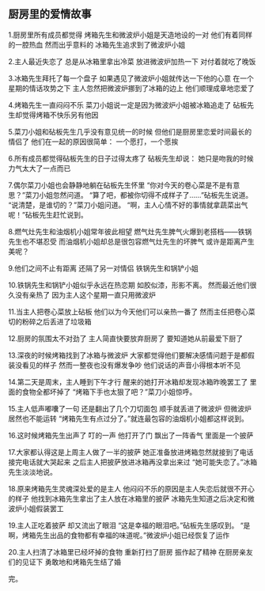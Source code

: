## 厨房里的爱情故事

1.厨房里所有成员都觉得
烤箱先生和微波炉小姐是天造地设的一对
他们有着同样的一腔热血
然而出乎意料的
冰箱先生追求到了微波炉小姐

2.主人最近失恋了
总是从冰箱里拿出冷菜
放进微波炉加热一下
对付着就吃了晚饭

3.冰箱先生拜托了每一个盘子
如果遇见了微波炉小姐就传达一下他的心意
在一个星期的情话攻势之下
主人忽然把微波炉挪到了冰箱的边上
他们顺理成章地恋爱了

4.烤箱先生一直闷闷不乐
菜刀小姐说一定是因为微波炉小姐被冰箱追走了
砧板先生却觉得烤箱不快乐另有他因

5.菜刀小姐和砧板先生几乎没有意见统一的时候
但他们是厨房里恋爱时间最长的情侣了
他们在一起的原因很简单：
一个愿打，一个愿挨

6.所有成员都觉得砧板先生的日子过得太疼了
砧板先生却说：
她只是吻我的时候力气太大了一点而已

7.偶尔菜刀小姐也会静静地躺在砧板先生怀里
“你对今天的卷心菜是不是有意思？”菜刀小姐忽然问道。
“算了吧，都被你切得不成样子了……”砧板先生说道。
“说清楚，是谁切的？”菜刀小姐问道。
“啊，主人心情不好的事情就拿蔬菜出气呢！”砧板先生赶忙说到。

8.燃气灶先生和油烟机小姐常年彼此相望
燃气灶先生脾气火爆到老搭档——铁锅先生也不堪忍受
而油烟机小姐却总是很包容燃气灶先生的坏脾气
或许是距离产生美呢？

9.他们之间不止有距离
还隔了另一对情侣
铁锅先生和锅铲小姐

10.铁锅先生和锅铲小姐似乎永远在热恋期
如胶似漆，形影不离。
然而最近他们很久没有亲热了
因为主人这个星期一直只用微波炉

11.当主人把卷心菜放上砧板
他们以为今天他们可以亲热一番了
然而主任把卷心菜切的粉碎之后丢进了垃圾箱

12.厨房的氛围太不对劲了
主人简直快要放弃厨房了
要知道她从前最爱下厨了

13.深夜的时候烤箱找到了冰箱与微波炉
大家都觉得他们要解决感情问题于是都假装没看见的样子
然而一整夜也没有爆发争吵
他们说话的声音小得根本听不见

14.第二天是周末，主人睡到下午才行
醒来的她打开冰箱却发现冰箱昨晚罢工了
里面的食物全都坏掉了
“烤箱下手也太狠了吧？”菜刀小姐惊呼。

15.主人低声嘟囔了一句
还是翻出了几个刀切面包
顺手就丢进了微波炉
但微波炉居然也不能运转
“烤箱先生有点过分了。”就连最包容的油烟机小姐都这样说到。

16.这时候烤箱先生出声了
叮的一声
他打开了门
飘出了一阵香气
里面是一个披萨

17.大家都认得这是上周主人做了一半的披萨
她正准备放进烤箱忽然就接到了电话
接完电话就大哭起来
之后主人把披萨放进冰箱再没拿出来过
“她可能失恋了。”冰箱先生淡淡地说。

18.原来烤箱先生灵魂深处爱的是主人
他闷闷不乐的原因是主人失恋后就很不开心的样子
他找到冰箱先生拿出了主人放在冰箱里的披萨
冰箱先生知道之后决定和微波炉小姐假装罢工

19.主人正吃着披萨
却又流出了眼泪
“这是幸福的眼泪吧。”砧板先生感叹到。
“是啊，烤箱先生出品的食物都有幸福的味道呢。”微波炉小姐已经恢复了运作

20.主人扫清了冰箱里已经坏掉的食物
重新打扫了厨房
振作起了精神
在厨房亲友们的见证下
勇敢地和烤箱先生结了婚

完。